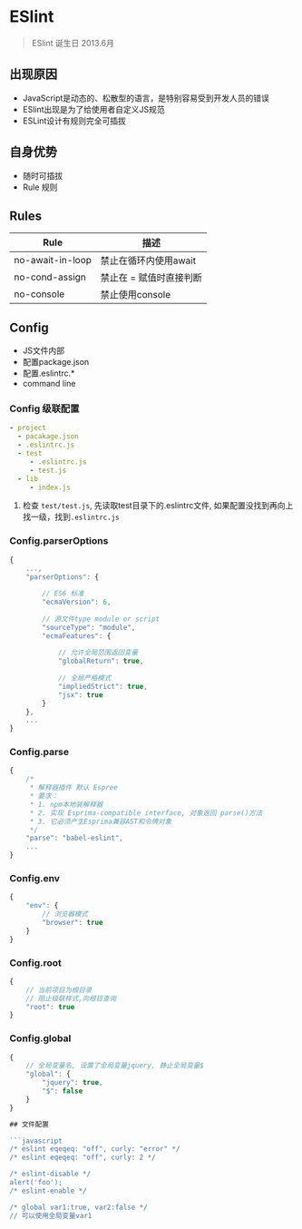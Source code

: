# ESlint 


> ESlint 诞生日 2013.6月

## 出现原因
- JavaScript是动态的、松散型的语言，是特别容易受到开发人员的错误
- ESlint出现是为了给使用者自定义JS规范
- ESLint设计有规则完全可插拔

## 自身优势
- 随时可插拔
- Rule 规则

## Rules

| Rule             | 描述                    |
| ---------------- |------------------------|
| no-await-in-loop | 禁止在循环内使用await     |
| no-cond-assign   | 禁止在 = 赋值时直接判断    |
| no-console       | 禁止使用console          | 


## Config

- JS文件内部
- 配置package.json
- 配置.eslintrc.*
- command line

### Config 级联配置
```yaml
- project
  - pacakage.json
  - .eslintrc.js
  - test
     - .eslintrc.js
     - test.js     
  - lib
     - index.js
```
1. 检查 `test/test.js`, 先读取test目录下的.eslintrc文件, 如果配置没找到再向上找一级，找到`.eslintrc.js`

### Config.parserOptions

```javascript
{
    ...,
    "parserOptions": {
        
        // ES6 标准
        "ecmaVersion": 6,
        
        // 源文件type module or script
        "sourceType": "module",
        "ecmaFeatures": {
            
            // 允许全局范围返回变量
            "globalReturn": true,
            
            // 全局严格模式
            "impliedStrict": true,
            "jsx": true
        }
    },
    ...
}
```

### Config.parse

``` javascript
{
    /*
     * 解释器插件 默认 Espree
     * 要求：
     * 1. npm本地装解释器
     * 2. 实现 Esprima-compatible interface, 对象返回 parse()方法
     * 3. 它必须产生Esprima兼容AST和令牌对象
     */
    "parse": "babel-eslint",
    ...
}
```

### Config.env
```javascript
{
    "env": {
        // 浏览器模式
        "browser": true
    }
}
```

### Config.root

```javascript
{
    // 当前项目为根目录
    // 阻止级联样式,向根目查询
    "root": true
}
```

### Config.global

```javascript
{
    // 全局变量名, 设置了全局变量jquery, 静止全局变量$
    "global": {
        "jquery": true,
        "$": false
    }
}

## 文件配置

```javascript
/* eslint eqeqeq: "off", curly: "error" */
/* eslint eqeqeq: "off", curly: 2 */

/* eslint-disable */
alert('foo');
/* eslint-enable */

/* global var1:true, var2:false */
// 可以使用全局变量var1

```